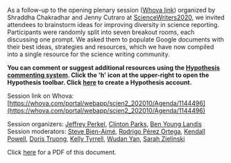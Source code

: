 As a follow-up to the opening plenary session ([Whova link](https://whova.com/portal/webapp/scien2_202010/Agenda/1144504)) organized by Shraddha Chakradhar and Jenny Cutraro at [ScienceWriters2020](https://sciencewriters2020.org), we invited attendees to brainstorm ideas for improving diversity in science reporting. Participants were randomly split into seven breakout rooms, each discussing one prompt. We asked them to populate Google documents with their best ideas, strategies and resources, which we have now compiled into a single resource for the science writing community. 

**You can comment or suggest additional resources using the [Hypothesis commenting system](https://web.hypothes.is/). Click the 'h' icon at the upper-right to open the Hypothesis toolbar. Click [here](https://web.hypothes.is/start/) to create a Hypothesis account.**

Session link on Whova: [https://whova.com/portal/webapp/scien2_202010/Agenda/1144496](https://whova.com/portal/webapp/scien2_202010/Agenda/1144496)

Session organizers: [Jeffrey Perkel](https://twitter.com/j_perkel), [Clinton Parks](https://twitter.com/crparks3), [Ben Young Landis](https://twitter.com/younglandis)  
Session moderators: [Steve Bien-Aimé](https://twitter.com/Steve_BienAime), [Rodrigo Pérez Ortega](https://twitter.com/rpocisv), [Kendall Powell](https://twitter.com/KendallSciWri), [Doris Truong](https://twitter.com/DorisTruong), [Kelly Tyrrell](https://twitter.com/kellyperil), [Wudan Yan](https://twitter.com/wudanyan), [Sarah Zielinski](https://twitter.com/SarahZielinski)  

Click [here](https://jperkel.github.io/sciwridiversity2020/manuscript.pdf) for a PDF of this document. 
